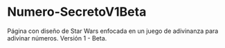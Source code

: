 # Numero-SecretoV1Beta
Página con diseño de Star Wars enfocada en un juego de adivinanza para adivinar números. Versión 1 - Beta.
